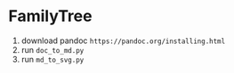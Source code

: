 # FamilyTree
1. download pandoc `https://pandoc.org/installing.html`
2. run `doc_to_md.py`
3. run `md_to_svg.py`
